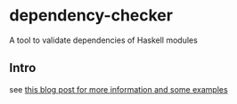 # dependency-checker

A tool to validate dependencies of Haskell modules

## Intro

see [this blog post for more information and some examples](https://thma.github.io/posts/2022-08-07-dependency-validation-of-haskell-applications.html)
